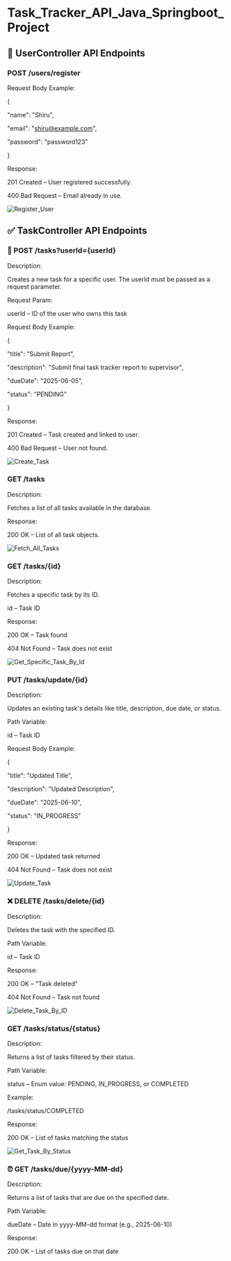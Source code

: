 # Task_Tracker_API_Java_Springboot_Project

## 👤 UserController API Endpoints

### POST /users/register

Request Body Example:

{

  "name": "Shiru",
  
  "email": "shiru@example.com",
  
  "password": "password123"
  
}

Response:

201 Created – User registered successfully.

400 Bad Request – Email already in use.

![Register_User](https://github.com/user-attachments/assets/f1d36819-d2c1-475d-9e62-4271c4e1b4dc)

## ✅ TaskController API Endpoints

### 📝 POST /tasks?userId={userId}

Description:

Creates a new task for a specific user. The userId must be passed as a request parameter.

Request Param:

userId – ID of the user who owns this task

Request Body Example:

{

  "title": "Submit Report",
  
  "description": "Submit final task tracker report to supervisor",
  
  "dueDate": "2025-06-05",
  
  "status": "PENDING"
  
}

Response:

201 Created – Task created and linked to user.

400 Bad Request – User not found.

![Create_Task](https://github.com/user-attachments/assets/d43aad98-00ea-46ef-9ff8-068eee7a97d3)

### GET /tasks

Description:

Fetches a list of all tasks available in the database.

Response:

200 OK – List of all task objects.

![Fetch_All_Tasks](https://github.com/user-attachments/assets/33c6d19c-9d6e-485c-9e65-6fd9e820b494)

### GET /tasks/{id}

Description:

Fetches a specific task by its ID.

id – Task ID

Response:

200 OK – Task found

404 Not Found – Task does not exist

![Get_Specific_Task_By_Id](https://github.com/user-attachments/assets/198d9043-f3b7-4f4e-8108-3b68bc1d2609)

### PUT /tasks/update/{id}

Description:

Updates an existing task's details like title, description, due date, or status.

Path Variable:

id – Task ID

Request Body Example:

{

  "title": "Updated Title",
  
  "description": "Updated Description",
  
  "dueDate": "2025-06-10",
  
  "status": "IN_PROGRESS"
  
  }

Response:

200 OK – Updated task returned

404 Not Found – Task does not exist

![Update_Task](https://github.com/user-attachments/assets/cdae3bec-891e-4ab5-9a0e-cb7443760918)

### ❌ DELETE /tasks/delete/{id}

Description:

Deletes the task with the specified ID.

Path Variable:

id – Task ID

Response:

200 OK – "Task deleted"

404 Not Found – Task not found

![Delete_Task_By_ID](https://github.com/user-attachments/assets/130829a5-5fe1-492a-b5c8-6c5d2d0e3143)

### GET /tasks/status/{status}

Description:

Returns a list of tasks filtered by their status.

Path Variable:

status – Enum value: PENDING, IN_PROGRESS, or COMPLETED

Example:

/tasks/status/COMPLETED

Response:

200 OK – List of tasks matching the status

![Get_Task_By_Status](https://github.com/user-attachments/assets/09c00d47-8c5a-454c-b3bf-751476b08b3d)

### ⏰ GET /tasks/due/{yyyy-MM-dd}

Description:

Returns a list of tasks that are due on the specified date.

Path Variable:

dueDate – Date in yyyy-MM-dd format (e.g., 2025-06-10)

Response:

200 OK – List of tasks due on that date















